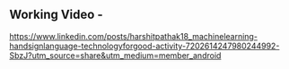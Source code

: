## Working Video -
https://www.linkedin.com/posts/harshitpathak18_machinelearning-handsignlanguage-technologyforgood-activity-7202614247980244992-SbzJ?utm_source=share&utm_medium=member_android
